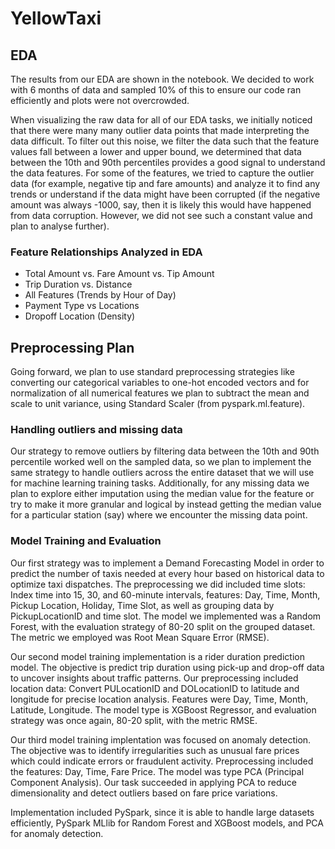 # YellowTaxi

## EDA

The results from our EDA are shown in the notebook. We decided to work with 6 months of data and sampled 10% of this to ensure our code ran efficiently and plots were not overcrowded.

When visualizing the raw data for all of our EDA tasks, we initially noticed that there were many many outlier data points that made interpreting the data difficult. To filter out this noise, we filter the data such that the feature values fall between a lower and upper bound, we determined that data between the 10th and 90th percentiles provides a good signal to understand the data features. For some of the features, we tried to capture the outlier data (for example, negative tip and fare amounts) and analyze it to find any trends or understand if the data might have been corrupted (if the negative amount was always -1000, say, then it is likely this would have happened from data corruption. However, we did not see such a constant value and plan to analyse further).

### Feature Relationships Analyzed in EDA

- Total Amount vs. Fare Amount vs. Tip Amount
- Trip Duration vs. Distance
- All Features (Trends by Hour of Day)
- Payment Type vs Locations
- Dropoff Location (Density)

## Preprocessing Plan

Going forward, we plan to use standard preprocessing strategies like converting our categorical variables to one-hot encoded vectors and for normalization of all numerical features we plan to subtract the mean and scale to unit variance, using Standard Scaler (from pyspark.ml.feature).

### Handling outliers and missing data

Our strategy to remove outliers by filtering data between the 10th and 90th percentile worked well on the sampled data, so we plan to implement the same strategy to handle outliers across the entire dataset that we will use for machine learning training tasks. Additionally, for any missing data we plan to explore either imputation using the median value for the feature or try to make it more granular and logical by instead getting the median value for a particular station (say) where we encounter the missing data point.

### Model Training and Evaluation
Our first strategy was to implement a Demand Forecasting Model in order to predict the number of taxis needed at every hour based on historical data to optimize taxi dispatches. The preprocessing we did included time slots: Index time into 15, 30, and 60-minute intervals, features: Day, Time, Month, Pickup Location, Holiday, Time Slot, as well as grouping data by PickupLocationID and time slot. The model we implemented was a Random Forest, with the evaluation strategy of 80-20 split on the grouped dataset. The metric we employed was Root Mean Square Error (RMSE).

Our second model training implementation is a rider duration prediction model. The objective is predict trip duration using pick-up and drop-off data to uncover insights about traffic patterns. Our preprocessing included location data: Convert PULocationID and DOLocationID to latitude and longitude for precise location analysis. Features were Day, Time, Month, Latitude, Longitude. The model type is XGBoost Regressor, and evaluation strategy was once again, 80-20 split, with the metric RMSE. 

Our third model training implentation was focused on anomaly detection. The objective was to identify irregularities such as unusual fare prices which could indicate errors or fraudulent activity. Preprocessing included the features: Day, Time, Fare Price. The model was type PCA (Principal Component Analysis). Our task succeeded in applying PCA to reduce dimensionality and detect outliers based on fare price variations. 

Implementation included PySpark, since it is able to handle large datasets efficiently, PySpark MLlib for Random Forest and XGBoost models, and PCA for anomaly detection.
